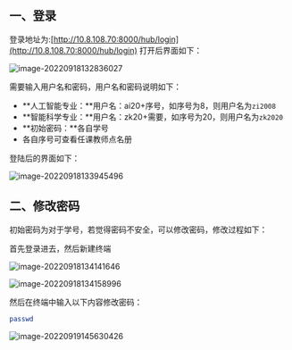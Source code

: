 ## 一、登录

登录地址为:[http://10.8.108.70:8000/hub/login](http://10.8.108.70:8000/hub/login)
打开后界面如下：

![image-20220918132836027](http://doc.xjfyt.top/markdown_img/20220918132837.png)

需要输入用户名和密码，用户名和密码说明如下：

* **人工智能专业：**用户名：ai20+序号，如序号为8，则用户名为`zi2008`
* **智能科学专业：**用户名：zk20+需要，如序号为20，则用户名为`zk2020`
* **初始密码：**各自学号
* 各自序号可查看任课教师点名册



登陆后的界面如下：

![image-20220918133945496](C:\Users\xjfyt\AppData\Roaming\Typora\typora-user-images\image-20220918133945496.png)





## 二、修改密码

初始密码为对于学号，若觉得密码不安全，可以修改密码，修改过程如下：

首先登录进去，然后新建终端

![image-20220918134141646](http://doc.xjfyt.top/markdown_img/20220918134142.png)



![image-20220918134158996](http://doc.xjfyt.top/markdown_img/20220918134159.png)



然后在终端中输入以下内容修改密码：

```bash
passwd
```

![image-20220919145630426](C:\Users\xjfyt\Desktop\20220919145631.png)
